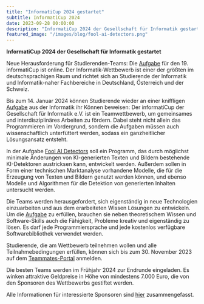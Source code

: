 ```yaml
---
title: "InformatiCup 2024 gestartet"
subtitle: InformatiCup 2024
date: 2023-09-28 00:00:00
description: "InformatiCup 2024 der Gesellschaft für Informatik gestartet"
featured_image: "/images/blog/fool-ai-detectors.png"
---
```


**InformatiCup 2024 der Gesellschaft für Informatik gestartet**

Neue Herausforderung für Studierenden-Teams: Die [Aufgabe](https://github.com/informatiCup/informatiCup2024/blob/97d3fc6971a5f2fbd2ff340a52cf90f8821666fd/informatiCup%202024%20-%20Fool%20AI%20Detectors.pdf) für den 19. informatiCup ist online. Der Informatik-Wettbewerb ist einer der größten im deutschsprachigen Raum und richtet sich an Studierende der Informatik und Informatik-naher Fachbereiche in Deutschland, Österreich und der Schweiz.

Bis zum 14. Januar 2024 können Studierende wieder an einer kniffligen [Aufgabe](https://github.com/informatiCup/informatiCup2024/blob/97d3fc6971a5f2fbd2ff340a52cf90f8821666fd/informatiCup%202024%20-%20Fool%20AI%20Detectors.pdf) aus der Informatik ihr Können beweisen: Der informatiCup der Gesellschaft für Informatik e.V. ist ein Teamwettbewerb, um gemeinsames und interdisziplinäres Arbeiten zu fördern. Dabei steht nicht allein das Programmieren im Vordergrund, sondern die Aufgaben müssen auch wissenschaftlich unterfüttert werden, sodass ein ganzheitlicher Lösungsansatz entsteht.

In der Aufgabe [Fool AI Detectors](https://github.com/informatiCup/informatiCup2024/blob/97d3fc6971a5f2fbd2ff340a52cf90f8821666fd/informatiCup%202024%20-%20Fool%20AI%20Detectors.pdf) soll ein Programm, das durch möglichst minimale Änderungen von KI-generierten Texten und Bildern bestehende KI-Detektoren austricksen kann, entwickelt werden. Außerdem sollen in Form einer technischen Marktanalyse vorhandene Modelle, die für die Erzeugung von Texten und Bildern genutzt werden können, und ebenso Modelle und Algorithmen für die Detektion von generierten Inhalten untersucht werden.

Die Teams werden herausgefordert, sich eigenständig in neue Technologien einzuarbeiten und aus dem erarbeiteten Wissen Lösungen zu entwickeln. Um die [Aufgabe](https://github.com/informatiCup/informatiCup2024/blob/97d3fc6971a5f2fbd2ff340a52cf90f8821666fd/informatiCup%202024%20-%20Fool%20AI%20Detectors.pdf) zu erfüllen, brauchen sie neben theoretischem Wissen und Software-Skills auch die Fähigkeit, Probleme kreativ und eigenständig zu lösen. Es darf jede Programmiersprache und jede kostenlos verfügbare Softwarebibliothek verwendet werden.

Studierende, die am Wettbewerb teilnehmen wollen und alle Teilnahmebedingungen erfüllen, können sich bis zum 30. November 2023 auf dem [Teammates-Portal](https://teams.informaticup.de/) anmelden.

Die besten Teams werden im Frühjahr 2024 zur Endrunde eingeladen. Es winken attraktive Geldpreise in Höhe von mindestens 7.000 Euro, die von den Sponsoren des Wettbewerbs gestiftet werden.

Alle Informationen für interessierte Sponsoren sind [hier](https://github.com/informatiCup/informatiCup2023/blob/b48266a32fd612fa12230a04d05766ef17354184/partnerschaft_informatiCup2023.pdf) zusammengefasst.
